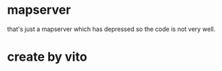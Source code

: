 # mapserver
that's just a mapserver which has depressed
so the code is not very well.
# create by vito
